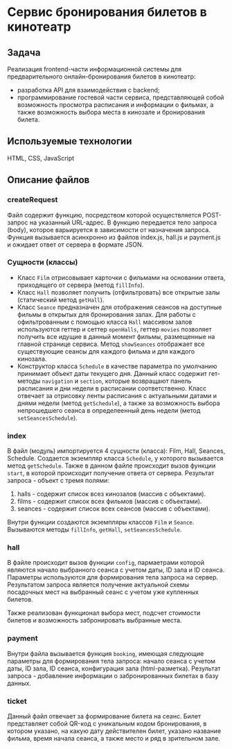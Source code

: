 # Сервис бронирования билетов в кинотеатр

## Задача

Реализация frontend-части информационной системы для предварительного онлайн-бронирования билетов в кинотеатр: 
- разработка API для взаимодействия с backend;
- программирование гостевой части сервиса, представляющей собой возможность просмотра расписания и информации о фильмах, а также возможность выбора места в кинозале и бронирования билета.

## Используемые технологии

HTML, CSS, JavaScript

## Описание файлов

### createRequest

Файл содержит функцию, посредством которой осуществляется POST-запрос на указанный URL-адрес. В функцию передается тело запроса (body), которое варьируется в зависимости от назначения запроса. Функция вызывается асинхронно из файлов index.js, hall.js и payment.js и ожидает ответ от сервера в формате JSON.

### Сущности (классы)

- Класс `Film` отрисовывает карточки с фильмами на основании ответа, приходящего от сервера (метод `fillInfo`).
- Класс `Hall` позволяет получить (отфильтровать) все открытые залы (статический метод `getHall`).
- Класс `Seance` предназначен для отображения сеансов на доступные фильмы в открытых для бронирования залах. Для работы с офильтрованным с помощью класса `Hall` массивом залов используются геттер и сеттер `openHalls`, геттер `movies` позволяет получить все идущие в данный момент фильмы, размещенные на главной странице сервиса. Метод `showSeances` отображает все существующие сеансы для каждого фильма и для каждого кинозала. 
- Конструктор класса `Schedule` в качестве параметра по умолчанию принимает объект даты текущего дня. Данный класс содержит гет-методы `navigation` и `section`, которые возвращают панель расписания и дни недели в расписании соответственно. Класс отвечает за отрисовку ленты расписания с актуальными датами и днями недели (метод `getSchedule`), а также за возможность выбора непрошедшего сеанса в определеенный день недели (метод `setSeancesSchedule`). 

### index

В файл (модуль) импортируется 4 сущности (класса): Film, Hall, Seances, Schedule. Создается экземпляр класса `Schedule`, у которого вызывается метод `getSchedule`. Также в данном файле происходит вызов функции `start`, в которой происходит получение ответа от сервера. Результат запроса - объект с тремя полями:

1. halls - содержит список всез кинозалов (массив с объектами).
2. films - содержит список всех фильмов (массив с объектами).
3. seances - содержит список всех сеансов (массив с объектами).

Внутри функции создаются экземпляры классов `Film` и `Seance`. Вызываются методы `fillInfo`, `getHall`, `setSeancesSchedule`.

### hall

В файле происходит вызов функции `config`, пармаетрами которой являются начало выбранного сеанса с учетом даты, ID зала и ID сеанса. Параметры используются для формирования тела запроса на сервер. Результатом запроса является получение актуальной схемы посадочных мест на выбранный сеанс с учетом уже купленных билетов. 

Также реализован функционал выбора мест, подсчет стоимости билетов и возможность забронировать выбранные места. 

### payment

Внутри файла вызывается функция `booking`, имеющая следующие параметры для формирования тела запроса: начало сеанса с учетом даты, ID зала, ID сеанса, конфигурация зала (html-разметка). Результат запроса - добавление информации о забронированных билетах в базу данных.

### ticket

Данный файл отвечает за формирование билета на сеанс. Билет представляет собой QR-код c уникальным кодом бронирования, в котором указано, на какую дату действителен билет, указано название фильма, время начала сеанса, а также место и ряд в зрительном зале. 